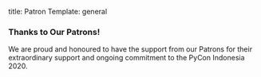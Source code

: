 title: Patron
Template: general

### Thanks to <strong>Our Patrons</strong>!

We are proud and honoured to have the support from our Patrons for their extraordinary support and ongoing commitment to the PyCon Indonesia 2020.
